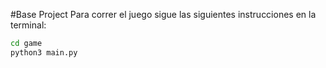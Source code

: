 #Base Project
Para correr el juego sigue las siguientes instrucciones en la terminal:


```sh
cd game 
python3 main.py 
```
